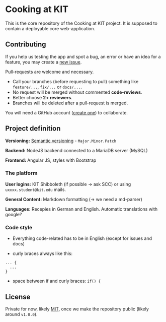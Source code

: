 # Cooking at KIT

This is the core repository of the Cooking at KIT project.
It is supposed to contain a deployable core web-application.

## Contributing

If you help us testing the app and spot a bug, an error or have an idea for a
feature, you may create a [new issue][new-issue].

Pull-requests are welcome and necessary.

+ Call your branches (before requesting to pull) something like `feature/...`, `fix/...` or `docs/...`.
+ No request will be merged without commented **code-reviews**.
+ Better choose **2+ reviewers**.
+ Branches will be deleted after a pull-request is merged.

You will need a GitHub account ([create one][joinGitHub]) to collaborate.

## Project definition

**Versioning:** [Semantic versioning](https://semver.org/) - `Major.Minor.Patch`

**Backend:** NodeJS backend connected to a MariaDB server (MySQL)

**Frontend:** Angular JS, styles with Bootstrap

### The platform

**User logins:** KIT Shibboleth (if possible -> ask SCC) or using `uxxxx.student@kit.edu` mails.

**General Content:** Markdown formatting (-> we need a md-parser)

**Languages:** Recepies in German and English. Automatic translations with google?

### Code style

+ Everything code-related has to be in English (except for issues and docs)

+ curly braces always like this:

```
... {
  ...
}
```

+ space between if and curly braces: `if() {`

## License

Private for now, likely [MIT](https://choosealicense.com/licenses/mit/), once
we make the repository public (likely around `v1.0.0`).

  [new-issue]: https://github.com/CookingAtKIT/cak-core/issues/new
  [joinGitHub]: https://github.com/join
